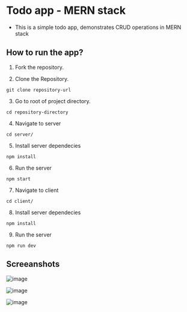 # Todo app - MERN stack

- This is a simple todo app, demonstrates CRUD operations in MERN stack

## How to run the app?

1. Fork the repository.

2. Clone the Repository.

```
git clone repository-url
```

3. Go to root of project directory.

```
cd repository-directory
```

4. Navigate to server
```
cd server/
```

5. Install server dependecies
```
npm install
```

6. Run the server
```
npm start
```

7. Navigate to client
```
cd client/
```

8. Install server dependecies
```
npm install
```

9. Run the server
```
npm run dev
```

## Screeanshots 

![image](https://github.com/DharshiBalasubramaniyam/Project-Guidance/assets/139672976/5ac007d3-3259-490e-b740-09b2f0d0cb68)

![image](https://github.com/DharshiBalasubramaniyam/Project-Guidance/assets/139672976/f38b0309-0d4e-4e47-9847-c7d9d0c588e7)

![image](https://github.com/DharshiBalasubramaniyam/Project-Guidance/assets/139672976/09121f07-49ca-4bc7-afba-7f878c35802d)

